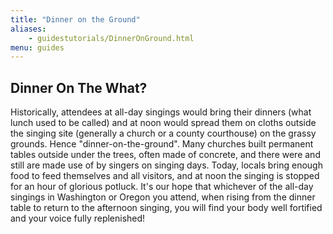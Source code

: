 ```yaml
---
title: "Dinner on the Ground"
aliases:
    - guidestutorials/DinnerOnGround.html
menu: guides
---
```


## Dinner On The What?

Historically, attendees at all-day singings would bring their dinners (what lunch used to be called) and at noon would spread them on cloths outside the singing site (generally a church or a county courthouse) on the grassy grounds. Hence "dinner-on-the-ground". Many churches built permanent tables outside under the trees, often made of concrete, and there were and still are made use of by singers on singing days. Today, locals bring enough food to feed themselves and all visitors, and at noon the singing is stopped for an hour of glorious potluck. It's our hope that whichever of the all-day singings in Washington or Oregon you attend, when rising from the dinner table to return to the afternoon singing, you will find your body well fortified and your voice fully replenished!